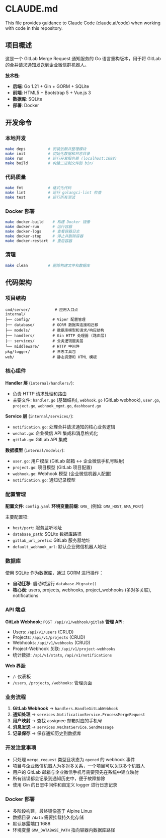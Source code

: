 # CLAUDE.md

This file provides guidance to Claude Code (claude.ai/code) when working with code in this repository.

## 项目概述

这是一个 GitLab Merge Request 通知服务的 Go 语言重构版本，用于将 GitLab 的合并请求通知发送到企业微信群机器人。

**技术栈**:
- **后端**: Go 1.21 + Gin + GORM + SQLite  
- **前端**: HTML5 + Bootstrap 5 + Vue.js 3
- **数据库**: SQLite
- **部署**: Docker

## 开发命令

### 本地开发
```bash
make deps          # 安装依赖并整理模块
make init          # 初始化数据和日志目录
make run           # 运行开发服务器 (localhost:1688)
make build         # 构建二进制文件到 bin/
```

### 代码质量
```bash
make fmt           # 格式化代码
make lint          # 运行 golangci-lint 检查
make test          # 运行所有测试
```

### Docker 部署
```bash
make docker-build    # 构建 Docker 镜像
make docker-run      # 运行容器
make docker-logs     # 查看容器日志
make docker-stop     # 停止并删除容器
make docker-restart  # 重启容器
```

### 清理
```bash
make clean         # 删除构建文件和数据库
```

## 代码架构

### 项目结构
```
cmd/server/           # 应用入口点
internal/
├── config/          # Viper 配置管理
├── database/        # GORM 数据库连接和迁移
├── models/          # 数据库模型和请求/响应结构
├── handlers/        # Gin HTTP 处理器 (路由层)
├── services/        # 业务逻辑服务层
└── middleware/      # HTTP 中间件
pkg/logger/          # 日志工具包
web/                 # 静态资源和 HTML 模板
```

### 核心组件

**Handler 层** (`internal/handlers/`):
- 负责 HTTP 请求处理和路由
- 主要文件: `handler.go` (基础结构), `webhook.go` (GitLab webhook), `user.go`, `project.go`, `webhook_mgmt.go`, `dashboard.go`

**Service 层** (`internal/services/`):
- `notification.go`: 处理合并请求通知的核心业务逻辑
- `wechat.go`: 企业微信 API 集成和消息格式化
- `gitlab.go`: GitLab API 集成

**数据模型** (`internal/models/`):
- `user.go`: 用户模型 (GitLab 邮箱 ↔ 企业微信手机号映射)
- `project.go`: 项目模型 (GitLab 项目配置)
- `webhook.go`: Webhook 模型 (企业微信机器人配置)
- `notification.go`: 通知记录模型

### 配置管理

**配置文件**: `config.yaml`
**环境变量前缀**: `GMA_` (例如: `GMA_HOST`, `GMA_PORT`)

主要配置项:
- `host/port`: 服务监听地址
- `database_path`: SQLite 数据库路径
- `gitlab_url_prefix`: GitLab 服务器地址
- `default_webhook_url`: 默认企业微信机器人地址

### 数据库

使用 SQLite 作为数据库，通过 GORM 进行操作：
- **自动迁移**: 启动时运行 `database.Migrate()`
- **核心表**: users, projects, webhooks, project_webhooks (多对多关联), notifications

### API 端点

**GitLab Webhook**: `POST /api/v1/webhook/gitlab`
**管理 API**:
- Users: `/api/v1/users` (CRUD)
- Projects: `/api/v1/projects` (CRUD) 
- Webhooks: `/api/v1/webhooks` (CRUD)
- Project-Webhook 关联: `/api/v1/project-webhooks`
- 统计数据: `/api/v1/stats`, `/api/v1/notifications`

**Web 界面**:
- `/`: 仪表板
- `/users`, `/projects`, `/webhooks`: 管理页面

### 业务流程

1. **GitLab Webhook** → `handlers.HandleGitLabWebhook`
2. **通知处理** → `services.NotificationService.ProcessMergeRequest`
3. **用户映射** → 查找 assignee 邮箱对应的手机号
4. **消息发送** → `services.WeChatService.SendMessage`
5. **记录保存** → 保存通知历史到数据库

### 开发注意事项

- 只处理 `merge_request` 类型且状态为 `opened` 的 webhook 事件
- 项目与企业微信机器人为多对多关系，一个项目可以关联多个机器人
- 用户的 GitLab 邮箱与企业微信手机号需要预先在系统中建立映射
- 所有错误都会记录到通知历史中，便于故障排除
- 使用 Gin 的日志中间件和自定义 logger 进行日志记录

### Docker 部署

- 多阶段构建，最终镜像基于 Alpine Linux
- 数据目录 `/data` 需要挂载持久化存储
- 默认暴露端口 1688
- 环境变量 `GMA_DATABASE_PATH` 指向容器内数据库路径